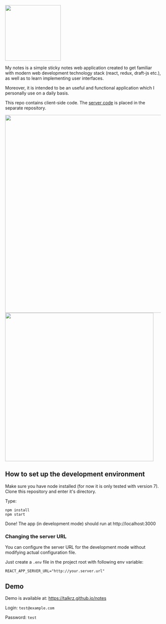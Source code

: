 <img src="https://raw.githubusercontent.com/talkrz/mynotes/master/src/logo.png" width="180">

My notes is a simple sticky notes web application created to get familiar with modern
web development technology stack (react, redux, draft-js etc.), as well as to learn implementing
user interfaces.

Moreover, it is intended to be an useful and functional application which I personally use
on a daily basis.

This repo contains client-side code. The
[server code](https://github.com/talkrz/mynotes-server) is placed in the separate repository.

<img src="https://raw.githubusercontent.com/talkrz/mynotes/master/docs/screenshots/desktop.png" width="640">
<img src="https://raw.githubusercontent.com/talkrz/mynotes/master/docs/screenshots/mobile.png" height="480">

## How to set up the development environment

Make sure you have node installed (for now it is only tested with version 7).
Clone this repository and enter it's directory.

Type:
```
npm install
npm start
```

Done! The app (in development mode) should run at http://localhost:3000

### Changing the server URL

You can configure the server URL for the development mode without modifying
actual configuration file.

Just create a `.env` file in the project root with following env variable:
```
REACT_APP_SERVER_URL="http://your.server.url"
```

## Demo

Demo is available at: https://talkrz.github.io/notes

Login: `test@example.com`

Password: `test`
